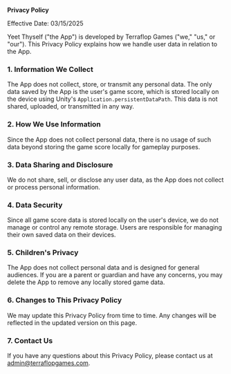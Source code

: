 **Privacy Policy**

Effective Date: 03/15/2025

Yeet Thyself ("the App") is developed by Terraflop Games ("we," "us," or "our"). This Privacy Policy explains how we handle user data in relation to the App.

### 1. Information We Collect
The App does not collect, store, or transmit any personal data. The only data saved by the App is the user's game score, which is stored locally on the device using Unity's `Application.persistentDataPath`. This data is not shared, uploaded, or transmitted in any way.

### 2. How We Use Information
Since the App does not collect personal data, there is no usage of such data beyond storing the game score locally for gameplay purposes.

### 3. Data Sharing and Disclosure
We do not share, sell, or disclose any user data, as the App does not collect or process personal information.

### 4. Data Security
Since all game score data is stored locally on the user's device, we do not manage or control any remote storage. Users are responsible for managing their own saved data on their devices.

### 5. Children's Privacy
The App does not collect personal data and is designed for general audiences. If you are a parent or guardian and have any concerns, you may delete the App to remove any locally stored game data.

### 6. Changes to This Privacy Policy
We may update this Privacy Policy from time to time. Any changes will be reflected in the updated version on this page.

### 7. Contact Us
If you have any questions about this Privacy Policy, please contact us at admin@terraflopgames.com.